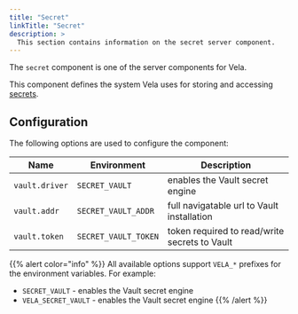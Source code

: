```yaml
---
title: "Secret"
linkTitle: "Secret"
description: >
  This section contains information on the secret server component.
---
```


The `secret` component is one of the server components for Vela.

This component defines the system Vela uses for storing and accessing [secrets](/docs/concepts/system/secret/).

## Configuration

The following options are used to configure the component:

| Name           | Environment          | Description                                   |
| -------------- | -------------------- | --------------------------------------------- |
| `vault.driver` | `SECRET_VAULT`       | enables the Vault secret engine               |
| `vault.addr`   | `SECRET_VAULT_ADDR`  | full navigatable url to Vault installation    |
| `vault.token`  | `SECRET_VAULT_TOKEN` | token required to read/write secrets to Vault |

{{% alert color="info" %}}
All available options support `VELA_*` prefixes for the environment variables. For example:

- `SECRET_VAULT` - enables the Vault secret engine
- `VELA_SECRET_VAULT` - enables the Vault secret engine
  {{% /alert %}}
